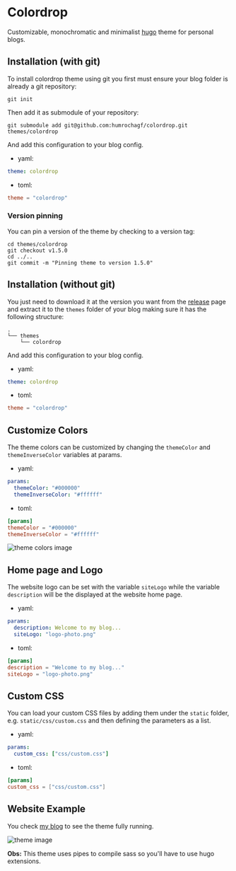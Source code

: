 # Colordrop

Customizable, monochromatic and minimalist [hugo](https://gohugo.io/) theme for personal blogs.

## Installation (with git)

To install colordrop theme using git you first must ensure your blog folder is already a git repository:

```
git init
```

Then add it as submodule of your repository:

```
git submodule add git@github.com:humrochagf/colordrop.git themes/colordrop
```

And add this configuration to your blog config.

- yaml:

```yaml
theme: colordrop
```

- toml:

```toml
theme = "colordrop"
```

### Version pinning

You can pin a version of the theme by checking to a version tag:

```
cd themes/colordrop
git checkout v1.5.0
cd ../..
git commit -m "Pinning theme to version 1.5.0"
```

## Installation (without git)

You just need to download it at the version you want from the [release](https://github.com/humrochagf/colordrop/tags) page and extract it to the `themes` folder of your blog making sure it has the following structure:

```
.
└── themes
    └── colordrop
```

And add this configuration to your blog config.

- yaml:

```yaml
theme: colordrop
```

- toml:

```toml
theme = "colordrop"
```

## Customize Colors

The theme colors can be customized by changing the `themeColor` and `themeInverseColor` variables at params.

- yaml:

```yaml
params:
  themeColor: "#000000"
  themeInverseColor: "#ffffff"
```

- toml:

```toml
[params]
themeColor = "#000000"
themeInverseColor = "#ffffff"
```

![theme colors image](https://raw.githubusercontent.com/humrochagf/colordrop/master/images/tn.png)

## Home page and Logo

The website logo can be set with the variable `siteLogo` while the variable `description` will be the displayed at the website home page.

- yaml:

```yaml
params:
  description: Welcome to my blog...
  siteLogo: "logo-photo.png"
```

- toml:

```toml
[params]
description = "Welcome to my blog..."
siteLogo = "logo-photo.png"
```

## Custom CSS

You can load your custom CSS files by adding them under the `static` folder, e.g. `static/css/custom.css` and then defining the parameters as a list.

- yaml:

```yaml
params:
  custom_css: ["css/custom.css"]
```

- toml:

```toml
[params]
custom_css = ["css/custom.css"]
```

## Website Example

You check [my blog](https://humberto.io) to see the theme fully running.

![theme image](https://raw.githubusercontent.com/humrochagf/colordrop/master/images/post.png)

**Obs:** This theme uses pipes to compile sass so you'll have to use hugo extensions.

